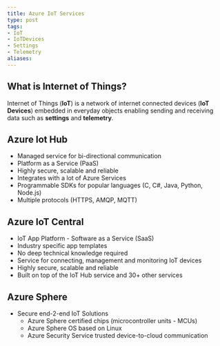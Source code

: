 ```yaml
---
title: Azure IoT Services
type: post
tags: 
- IoT
- IoTDevices
- Settings
- Telemetry
aliases:
---
```

## What is Internet of Things?

Internet of Things (**IoT**) is a network of internet connected devices (**IoT Devices**) embedded in everyday objects enabling sending and receiving data such as **settings** and **telemetry**.

## Azure Iot Hub

- Managed service for bi-directional communication
- Platform as a Service (PaaS)
- Highly secure, scalable and reliable
- Integrates with a lot of Azure Services
- Programmable SDKs for popular languages (C, C#, Java, Python, Node.js)
- Multiple protocols (HTTPS, AMQP, MQTT)

## Azure IoT Central

- IoT App Platform - Software as a Service (SaaS)
- Industry specific app templates
- No deep technical knowledge required
- Service for connecting, management and monitoring IoT devices
- Highly secure, scalable and reliable
- Built on top of the IoT Hub service and 30+ other services

## Azure Sphere

- Secure end-2-end IoT Solutions
    - Azure Sphere certified chips (microcontroller units - MCUs)
    - Azure Sphere OS based on Linux
    - Azure Security Service trusted device-to-cloud communication